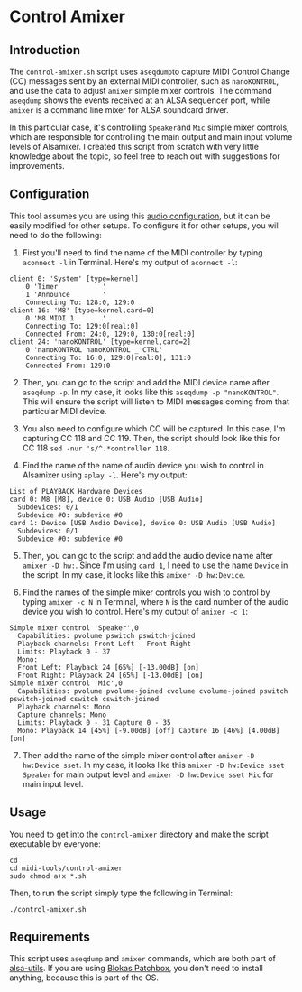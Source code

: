 # Control Amixer

## Introduction

The `control-amixer.sh` script uses `aseqdump`to capture MIDI Control Change (CC) messages sent by an external MIDI controller, such as `nanoKONTROL`, and use the data to adjust `amixer` simple mixer controls. The command `aseqdump` shows the events received at an ALSA sequencer port, while `amixer` is a command line mixer for ALSA soundcard driver.

In this particular case, it's controlling `Speaker`and `Mic` simple mixer controls, which are responsible for controlling the main output and main input volume levels of Alsamixer. I created this script from scratch with very little knowledge about the topic, so feel free to reach out with suggestions for improvements.

## Configuration

This tool assumes you are using this [audio configuration](https://github.com/RowdyVoyeur/m8c-rpi4/blob/main/AUDIOGUIDE.md), but it can be easily modified for other setups. To configure it for other setups, you will need to do the following:

1. First you'll need to find the name of the MIDI controller by typing `aconnect -l` in Terminal. Here's my output of `aconnect -l`:
```
client 0: 'System' [type=kernel]
    0 'Timer           '
    1 'Announce        '
	Connecting To: 128:0, 129:0
client 16: 'M8' [type=kernel,card=0]
    0 'M8 MIDI 1       '
	Connecting To: 129:0[real:0]
	Connected From: 24:0, 129:0, 130:0[real:0]
client 24: 'nanoKONTROL' [type=kernel,card=2]
    0 'nanoKONTROL nanoKONTROL _ CTRL'
	Connecting To: 16:0, 129:0[real:0], 131:0
	Connected From: 129:0
```

2. Then, you can go to the script and add the MIDI device name after `aseqdump -p`. In my case, it looks like this `aseqdump -p "nanoKONTROL"`. This will ensure the script will listen to MIDI messages coming from that particular MIDI device.

3. You also need to configure which CC will be captured. In this case, I'm capturing CC 118 and CC 119. Then, the script should look like this for CC 118 `sed -nur 's/^.*controller 118`.

4. Find the name of the name of audio device you wish to control in Alsamixer using `aplay -l`. Here's my output:
```
List of PLAYBACK Hardware Devices
card 0: M8 [M8], device 0: USB Audio [USB Audio]
  Subdevices: 0/1
  Subdevice #0: subdevice #0
card 1: Device [USB Audio Device], device 0: USB Audio [USB Audio]
  Subdevices: 0/1
  Subdevice #0: subdevice #0
```

5. Then, you can go to the script and add the audio device name after `amixer -D hw:`. Since I'm using `card 1`, I need to use the name `Device` in the script. In my case, it looks like this `amixer -D hw:Device`.

6. Find the names of the simple mixer controls you wish to control by typing `amixer -c N` in Terminal, where `N` is the card number of the audio device you wish to control. Here's my output of `amixer -c 1`:
```
Simple mixer control 'Speaker',0
  Capabilities: pvolume pswitch pswitch-joined
  Playback channels: Front Left - Front Right
  Limits: Playback 0 - 37
  Mono:
  Front Left: Playback 24 [65%] [-13.00dB] [on]
  Front Right: Playback 24 [65%] [-13.00dB] [on]
Simple mixer control 'Mic',0
  Capabilities: pvolume pvolume-joined cvolume cvolume-joined pswitch pswitch-joined cswitch cswitch-joined
  Playback channels: Mono
  Capture channels: Mono
  Limits: Playback 0 - 31 Capture 0 - 35
  Mono: Playback 14 [45%] [-9.00dB] [off] Capture 16 [46%] [4.00dB] [on]
```

7. Then add the name of the simple mixer control after `amixer -D hw:Device sset`. In my case, it looks like this `amixer -D hw:Device sset Speaker` for main output level and `amixer -D hw:Device sset Mic` for main input level.

## Usage

You need to get into the `control-amixer` directory and make the script executable by everyone:
```
cd
cd midi-tools/control-amixer
sudo chmod a+x *.sh
```

Then, to run the script simply type the following in Terminal:
```
./control-amixer.sh
```

## Requirements

This script uses `aseqdump` and `amixer` commands, which are both part of [alsa-utils](https://github.com/alsa-project/alsa-utils). If you are using [Blokas Patchbox](https://blokas.io/patchbox-os), you don't need to install anything, because this is part of the OS.
